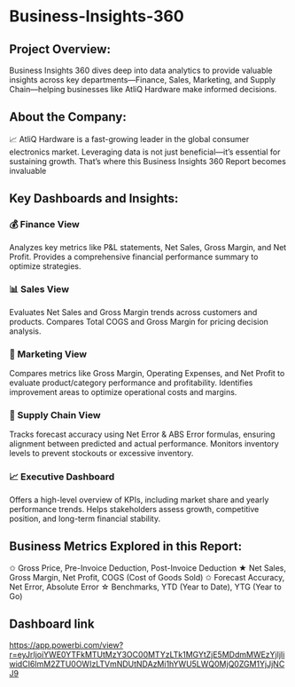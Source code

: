 # Business-Insights-360

## Project Overview:
Business Insights 360 dives deep into data analytics to provide valuable insights across key departments—Finance, Sales, Marketing, and Supply Chain—helping businesses like AtliQ Hardware make informed decisions.

## About the Company:
📈 AtliQ Hardware is a fast-growing leader in the global consumer electronics market. Leveraging data is not just beneficial—it’s essential for sustaining growth. That’s where this Business Insights 360 Report becomes invaluable

## Key Dashboards and Insights:
### 💰 Finance View
Analyzes key metrics like P&L statements, Net Sales, Gross Margin, and Net Profit.
Provides a comprehensive financial performance summary to optimize strategies.
### 📊 Sales View
Evaluates Net Sales and Gross Margin trends across customers and products.
Compares Total COGS and Gross Margin for pricing decision analysis.
### 📣 Marketing View
Compares metrics like Gross Margin, Operating Expenses, and Net Profit to evaluate product/category performance and profitability.
Identifies improvement areas to optimize operational costs and margins.
### 🚛 Supply Chain View
Tracks forecast accuracy using Net Error & ABS Error formulas, ensuring alignment between predicted and actual performance.
Monitors inventory levels to prevent stockouts or excessive inventory.
### 📈 Executive Dashboard
Offers a high-level overview of KPIs, including market share and yearly performance trends.
Helps stakeholders assess growth, competitive position, and long-term financial stability.

## Business Metrics Explored in this Report:
✩ Gross Price, Pre-Invoice Deduction, Post-Invoice Deduction
★ Net Sales, Gross Margin, Net Profit, COGS (Cost of Goods Sold)
✩ Forecast Accuracy, Net Error, Absolute Error
☆ Benchmarks, YTD (Year to Date), YTG (Year to Go)

## Dashboard link
https://app.powerbi.com/view?r=eyJrIjoiYWE0YTFkMTUtMzY3OC00MTYzLTk1MGYtZjE5MDdmMWEzYjljIiwidCI6ImM2ZTU0OWIzLTVmNDUtNDAzMi1hYWU5LWQ0MjQ0ZGM1YjJjNCJ9
